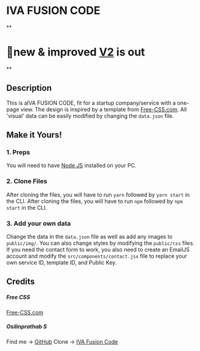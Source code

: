 # IVA FUSION CODE

**

# 📮new & improved [V2](https://github.com/osilinprathabs/IVA-fusion-code) is out  

**

 
## Description
This is aIVA FUSION CODE, fit for a startup company/service with a one-page view. The design is inspired by a template from <a href="https://www.free-css.com/assets/files/free-css-templates/preview/page234/interact/">Free-CSS.com</a>.
All 'visual' data can be easily modified by changing the `data.json` file.

## Make it Yours!
### 1. Preps
You will need to have <a href="https://nodejs.org/">Node JS</a> installed on your PC.

### 2. Clone Files
After cloning the files, you will have to run ```yarn``` followed by ```yarn start```  in the CLI.
After cloning the files, you will have to run ```npm``` followed by ```npm start```  in the CLI.

### 3. Add your own data
Change the data in the ```data.json``` file as well as add any images to ```public/img/```.
You can also change styles by modifying the ```public/css``` files.
If you need the contact form to work, you also need to create an EmailJS account and modify the ```src/components/contact.jsx``` file to replace your own service ID, template ID, and Public Key.
 

## Credits
##### Free CSS
<a href="https://www.free-css.com/assets/files/free-css-templates/preview/page234/interact/">Free-CSS.com</a>

##### Osilinprathab S
Find me -> [GitHub](https://github.com/osilinprathabs)
Clone -> [IVA Fusion Code](https://github.com/osilinprathabs/IVA-fusion-code.git)

